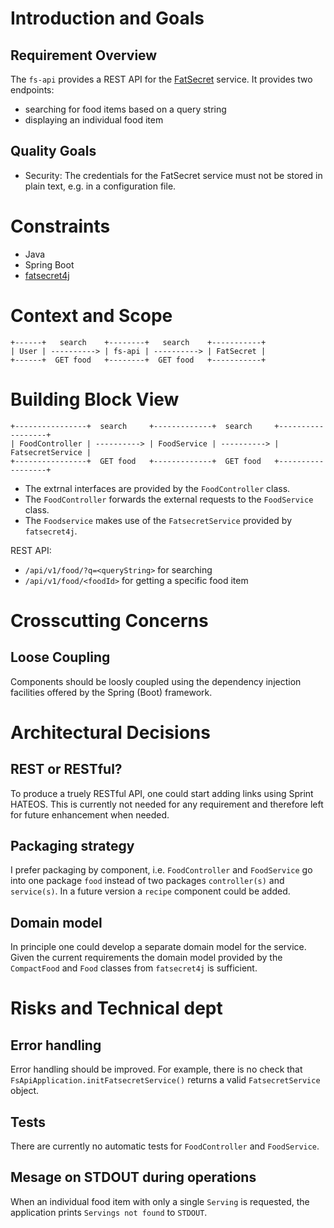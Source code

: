 # Introduction and Goals

## Requirement Overview

The `fs-api` provides a REST API for the
[FatSecret](https://fatsecret.com) service. It provides two endpoints:

* searching for food items based on a query string
* displaying an individual food item

## Quality Goals

* Security: The credentials for the FatSecret service must not be stored
  in plain text, e.g. in a configuration file.

# Constraints

* Java
* Spring Boot
* [fatsecret4j](https://www.fatsecret4j.com/)

# Context and Scope

```
+------+   search    +--------+   search    +-----------+
| User | ----------> | fs-api | ----------> | FatSecret |
+------+  GET food   +--------+  GET food   +-----------+
```

# Building Block View

```
+----------------+  search     +-------------+  search     +------------------+
| FoodController | ----------> | FoodService | ----------> | FatsecretService |
+----------------+  GET food   +-------------+  GET food   +------------------+
```

* The extrnal interfaces are provided by the `FoodController` class.
* The `FoodController` forwards the external requests to the
  `FoodService` class.
* The `Foodservice` makes use of the `FatsecretService` provided by
  `fatsecret4j`.

REST API:
* `/api/v1/food/?q=<queryString>` for searching
* `/api/v1/food/<foodId>` for getting a specific food item

# Crosscutting Concerns

## Loose Coupling

Components should be loosly coupled using the dependency injection
facilities offered by the Spring (Boot) framework.

# Architectural Decisions

## REST or RESTful?

To produce a truely RESTful API, one could start adding links using
Sprint HATEOS. This is currently not needed for any requirement and
therefore left for future enhancement when needed.


## Packaging strategy

I prefer packaging by component, i.e. `FoodController` and `FoodService`
go into one package `food` instead of two packages `controller(s)` and
`service(s)`. In a future version a `recipe` component could be added.


## Domain model

In principle one could develop a separate domain model for the service.
Given the current requirements the domain model provided by the
`CompactFood` and `Food` classes from `fatsecret4j` is sufficient.

# Risks and Technical dept

## Error handling

Error handling should be improved. For example, there is no check that
`FsApiApplication.initFatsecretService()` returns a valid
`FatsecretService` object.

## Tests

There are currently no automatic tests for `FoodController` and
`FoodService`.

## Mesage on STDOUT during operations

When an individual food item with only a single `Serving` is requested,
the application prints `Servings not found` to `STDOUT`.
